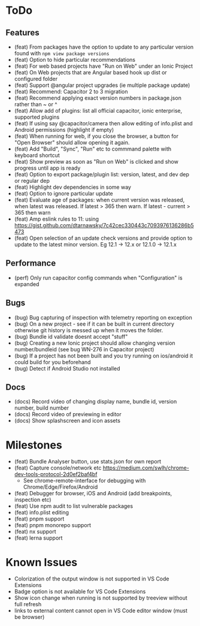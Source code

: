 # ToDo

## Features
- (feat) From packages have the option to update to any particular version found with `npm view package versions`
- (feat) Option to hide particular recommendations
- (feat) For web based projects have "Run on Web" under an Ionic Project
- (feat) On Web projects that are Angular based hook up dist or configured folder
- (feat) Support @angular project upgrades (ie multiple package update)
- (feat) Recommend: Capacitor 2 to 3 migration
- (feat) Recommend applying exact version numbers in package.json rather than ~ or ^
- (feat) Allow add of plugins: list all official capacitor, ionic enterprise, supported plugins
- (feat) If using say @capacitor/camera then allow editing of info.plist and Android permissions (highlight if empty)
- (feat) When running for web, if you close the browser, a button for "Open Browser" should allow opening it again. 
- (feat) Add "Build", "Sync", "Run" etc to commmand palette with keyboard shortcut
- (feat) Show preview as soon as "Run on Web" is clicked and show progress until app is ready
- (feat) Option to export package/plugin list: version, latest, and dev dep or regular dep
- (feat) Highlight dev dependencies in some way
- (feat) Option to ignore particular update
- (feat) Evaluate age of packages: when current version was released, when latest was released. If latest > 365 then warn. If latest - current > 365 then warn
- (feat) Amp eslink rules to 11: using https://gist.github.com/dtarnawsky/7c42cec330443c7093976136286b5473
- (feat) Open selection of an update check versions and provide option to update to the latest minor version. Eg 12.1 -> 12.x or 12.1.0 -> 12.1.x

## Performance
- (perf) Only run capacitor config commands when "Configuration" is expanded

## Bugs
- (bug) Bug capturing of inspection with telemetry reporting on exception
- (bug) On a new project - see if it can be built in current directory otherwise git history is messed up when it moves the folder.
- (bug) Bundle id validate doesnt accept "stuff"
- (bug) Creating a new Ionic project should allow changing version number/bundleid (see bug WN-276 in Capacitor project)
- (bug) If a project has not been built and you try running on ios/android it could build for you beforehand
- (bug) Detect if Android Studio not installed


## Docs
- (docs) Record video of changing display name, bundle id, version number, build number
- (docs) Record video of previewing in editor
- (docs) Show splashscreen and icon assets

# Milestones
- (feat) Bundle Analyser button, use stats.json for own report
- (feat) Capture console/network etc https://medium.com/swlh/chrome-dev-tools-protocol-2d0ef2baf4bf
  - See chrome-remote-interface for debugging with Chrome/Edge/Firefox/Android
- (feat) Debugger for browser, iOS and Android (add breakpoints, inspection etc)
- (feat) Use npm audit to list vulnerable packages
- (feat) info.plist editing
- (feat) pnpm support
- (feat) pnpm monorepo support
- (feat) nx support
- (feat) lerna support

# Known Issues
- Colorization of the output window is not supported in VS Code Extensions
- Badge option is not available for VS Code Extensions
- Show icon change when running is not supported by treeview without full refresh
- links to external content cannot open in VS Code editor window (must be browser)